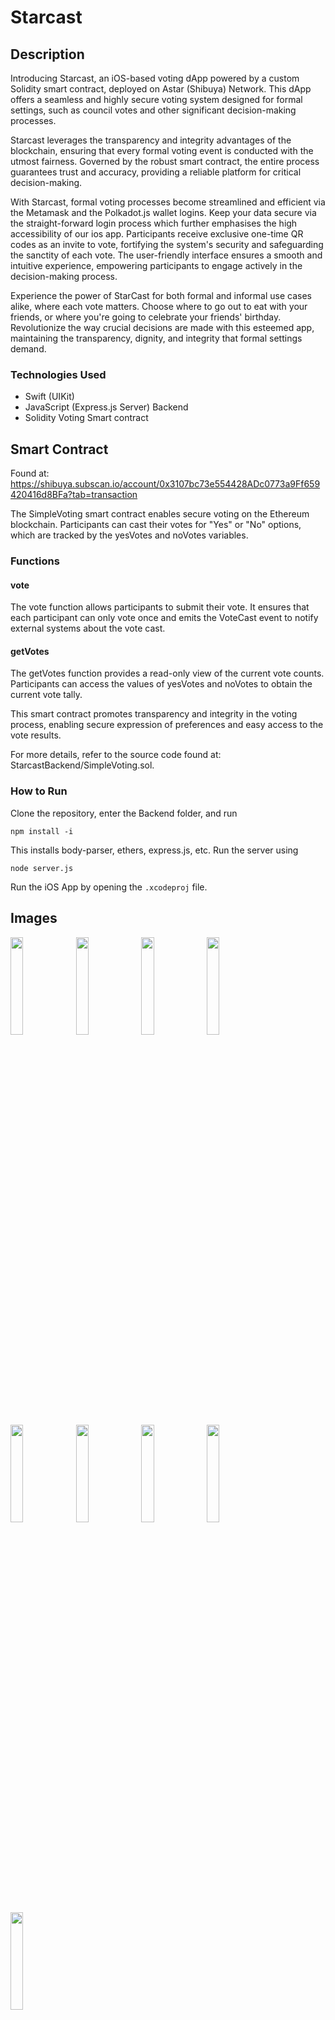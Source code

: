 # Starcast

## Description
Introducing Starcast, an iOS-based voting dApp powered by a custom Solidity smart contract, deployed on Astar (Shibuya) Network. This dApp offers a seamless and highly secure voting system designed for formal settings, such as council votes and other significant decision-making processes.

Starcast leverages the transparency and integrity advantages of the blockchain, ensuring that every formal voting event is conducted with the utmost fairness. Governed by the robust smart contract, the entire process guarantees trust and accuracy, providing a reliable platform for critical decision-making.

With Starcast, formal voting processes become streamlined and efficient via the Metamask and the Polkadot.js wallet logins. Keep your data secure via the straight-forward login process which further emphasises the high accessibility of our ios app. Participants receive exclusive one-time QR codes as an invite to vote, fortifying the system's security and safeguarding the sanctity of each vote. The user-friendly interface ensures a smooth and intuitive experience, empowering participants to engage actively in the decision-making process.

Experience the power of StarCast for both formal and informal use cases alike, where each vote matters. Choose where to go out to eat with your friends, or where you're going to celebrate your friends' birthday. Revolutionize the way crucial decisions are made with this esteemed app, maintaining the transparency, dignity, and integrity that formal settings demand.

### Technologies Used
- Swift (UIKit)
- JavaScript (Express.js Server) Backend
- Solidity Voting Smart contract

## Smart Contract
Found at: https://shibuya.subscan.io/account/0x3107bc73e554428ADc0773a9Ff659420416d8BFa?tab=transaction

The SimpleVoting smart contract enables secure voting on the Ethereum blockchain. Participants can cast their votes for "Yes" or "No" options, which are tracked by the yesVotes and noVotes variables.

### Functions

#### vote
The vote function allows participants to submit their vote. It ensures that each participant can only vote once and emits the VoteCast event to notify external systems about the vote cast.

#### getVotes
The getVotes function provides a read-only view of the current vote counts. Participants can access the values of yesVotes and noVotes to obtain the current vote tally.

This smart contract promotes transparency and integrity in the voting process, enabling secure expression of preferences and easy access to the vote results.

For more details, refer to the source code found at: StarcastBackend/SimpleVoting.sol.

### How to Run
Clone the repository, enter the Backend folder, and run

    npm install -i

This installs body-parser, ethers, express.js, etc. Run the server using

    node server.js

Run the iOS App by opening the `.xcodeproj` file.

## Images
<img src=https://github.com/nkoorty/Starcast/assets/80065244/db9d8eea-bae6-4d9c-8e5f-1f7cf3546eae width=20% height=20%>
<img src=https://github.com/nkoorty/Starcast/assets/80065244/f3486e11-e9f3-4b5b-b4ea-f8d70a8b959c width=20% height=20%>
<img src=https://github.com/nkoorty/Starcast/assets/80065244/4faeeab5-e375-4480-a311-c83b77624b68 width=20% height=20%>
<img src=https://github.com/nkoorty/Starcast/assets/80065244/853ff609-50c8-4cb3-aa05-7d89032f95d2 width=20% height=20%>
<img src=https://github.com/nkoorty/Starcast/assets/80065244/4062db28-8b1e-4d30-b3d7-5b9a63d0fd44 width=20% height=20%>
<img src=https://github.com/nkoorty/Starcast/assets/80065244/2d202cd2-de00-4222-8d5d-0ebf89e0c5c3 width=20% height=20%>
<img src=https://github.com/nkoorty/Starcast/assets/80065244/13eb56ba-ffa5-483c-9953-13124be23188 width=20% height=20%>
<img src=https://github.com/nkoorty/Starcast/assets/80065244/ad81be78-8255-45b8-aaf8-38800c955234 width=20% height=20%>
<img src=https://github.com/nkoorty/Starcast/assets/80065244/de89c2b5-fe26-4e48-8e08-a6cac0bf2c65 width=20% height=20%>
